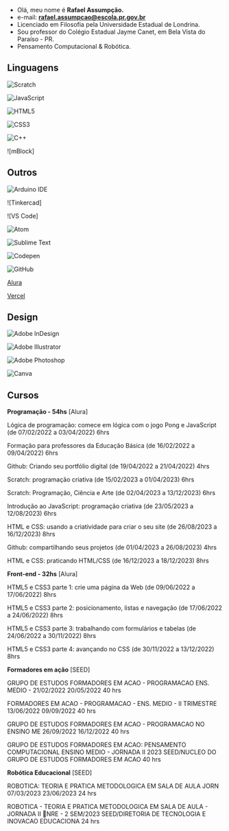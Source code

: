- Olá, meu nome é **Rafael Assumpção.**
- e-mail: **rafael.assumpcao@escola.pr.gov.br**
- Licenciado em Filosofia pela Universidade Estadual de Londrina.
- Sou professor do Colégio Estadual Jayme Canet, em Bela Vista do Paraíso - PR.
- Pensamento Computacional & Robótica.

## Linguagens

![Scratch](https://img.shields.io/badge/Scratch-4D97FF?style=for-the-badge&logo=Scratch&logoColor=white)

![JavaScript](https://img.shields.io/badge/JavaScript-323330?style=for-the-badge&logo=javascript&logoColor=F7DF1E)

![HTML5](https://img.shields.io/badge/HTML5-E34F26?style=for-the-badge&logo=html5&logoColor=white)

![CSS3](https://img.shields.io/badge/CSS3-1572B6?style=for-the-badge&logo=css3&logoColor=white)

![C++](https://img.shields.io/badge/C%2B%2B-00599C?style=for-the-badge&logo=c%2B%2B&logoColor=white)

![mBlock]

## Outros

![Arduino IDE](https://img.shields.io/badge/Arduino_IDE-00979D?style=for-the-badge&logo=arduino&logoColor=white)

![Tinkercad]

![VS Code]

![Atom](https://img.shields.io/badge/Atom-66595C?style=for-the-badge&logo=Atom&logoColor=white)

![Sublime Text](https://img.shields.io/badge/sublime_text-%23575757.svg?&style=for-the-badge&logo=sublime-text&logoColor=important)

![Codepen](https://img.shields.io/badge/Codepen-000000?style=for-the-badge&logo=codepen&logoColor=white)

![GitHub](https://img.shields.io/badge/GitHub-100000?style=for-the-badge&logo=github&logoColor=white)

[Alura](https://www.alura.com.br)

[Vercel](https://vercel.com)

## Design

![Adobe InDesign](https://img.shields.io/badge/Adobe%20InDesign-FF3366?style=for-the-badge&logo=Adobe%20InDesign&logoColor=white)

![Adobe Illustrator](https://img.shields.io/badge/Adobe%20Illustrator-FF9A00?style=for-the-badge&logo=adobe%20illustrator&logoColor=white)

![Adobe Photoshop](https://img.shields.io/badge/Adobe%20Photoshop-31A8FF?style=for-the-badge&logo=Adobe%20Photoshop&logoColor=black)

![Canva](https://img.shields.io/badge/Canva-%2300C4CC.svg?&style=for-the-badge&logo=Canva&logoColor=white)


## Cursos
**Programação - 54hs**  [Alura]

Lógica de programação: comece em lógica com o jogo Pong e JavaScript (de 07/02/2022 a 03/04/2022) 6hrs

Formação para professores da Educação Básica (de 16/02/2022 a 09/04/2022) 6hrs

Github: Criando seu portfólio digital (de 19/04/2022 a 21/04/2022) 4hrs

Scratch: programação criativa (de 15/02/2023 a 01/04/2023) 6hrs

Scratch: Programação, Ciência e Arte (de 02/04/2023 a 13/12/2023) 6hrs

Introdução ao JavaScript: programação criativa (de 23/05/2023 a 12/08/2023) 6hrs

HTML e CSS: usando a criatividade para criar o seu site (de 26/08/2023 a 16/12/2023) 8hrs

Github: compartilhando seus projetos (de 01/04/2023 a 26/08/2023) 4hrs

HTML e CSS: praticando HTML/CSS (de 16/12/2023 a 18/12/2023) 8hrs


**Front-end - 32hs**  [Alura]

HTML5 e CSS3 parte 1: crie uma página da Web (de 09/06/2022 a 17/06/2022) 8hrs

HTML5 e CSS3 parte 2: posicionamento, listas e navegação (de 17/06/2022 a 24/06/2022) 8hrs

HTML5 e CSS3 parte 3: trabalhando com formulários e tabelas (de 24/06/2022 a 30/11/2022) 8hrs

HTML5 e CSS3 parte 4: avançando no CSS (de 30/11/2022 a 13/12/2022) 8hrs

**Formadores em ação** [SEED]

GRUPO DE ESTUDOS FORMADORES EM ACAO - PROGRAMACAO ENS. MEDIO -	21/02/2022	20/05/2022	40 hrs

FORMADORES EM ACAO - PROGRAMACAO - ENS. MEDIO - II TRIMESTRE	13/06/2022	09/09/2022	40 hrs

GRUPO DE ESTUDOS FORMADORES EM ACAO - PROGRAMACAO NO ENSINO ME	26/09/2022	16/12/2022	40 hrs

GRUPO DE ESTUDOS FORMADORES EM ACAO: PENSAMENTO COMPUTACIONAL ENSINO MEDIO - JORNADA II 2023	SEED/NUCLEO DO GRUPO DE ESTUDOS FORMADORES EM ACAO	40 hrs

**Robótica Educacional** [SEED]

ROBOTICA: TEORIA E PRATICA METODOLOGICA EM SALA DE AULA JORN	07/03/2023	23/06/2023	24 hrs

ROBOTICA - TEORIA E PRATICA METODOLOGICA EM SALA DE AULA - JORNADA II  NRE - 2 SEM/2023	SEED/DIRETORIA DE TECNOLOGIA E INOVACAO EDUCACIONA	24 hrs

<!---
professorrafael1/professorrafael1 is a ✨ special ✨ repository because its `README.md` (this file) appears on your GitHub profile.
You can click the Preview link to take a look at your changes.
--- [
](https://img.shields.io/badge/Adobe%20InDesign-FF3366?style=for-the-badge&logo=Adobe%20InDesign&logoColor=white)

![Adobe Ilus]
